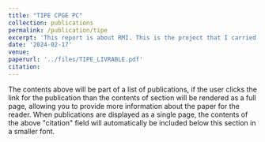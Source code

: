 ```yaml
---
title: "TIPE CPGE PC"
collection: publications
permalink: /publication/tipe
excerpt: 'This report is about RMI. This is the project that I carried out in my second year in CPGE'
date: '2024-02-17'
venue: 
paperurl: '../files/TIPE_LIVRABLE.pdf'
citation: 
---
```


The contents above will be part of a list of publications, if the user clicks the link for the publication than the contents of section will be rendered as a full page, allowing you to provide more information about the paper for the reader. When publications are displayed as a single page, the contents of the above "citation" field will automatically be included below this section in a smaller font.
